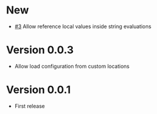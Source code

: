# New

* [#3](https://github.com/vizor-games/jac/issues/2) Allow reference local values inside string evaluations

# Version 0.0.3

* Allow load configuration from custom locations

# Version 0.0.1 

* First release
